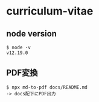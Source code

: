 # curriculum-vitae
## node version
```
$ node -v
v12.19.0
```

## PDF変換
```
$ npx md-to-pdf docs/README.md
-> docs配下にPDF出力
```